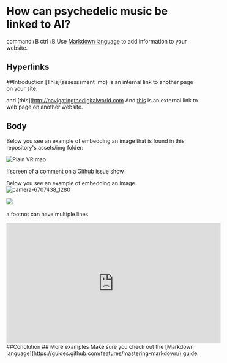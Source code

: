 # How can psychedelic music be linked to AI?
command+B
ctrl+B
Use [Markdown language](https://guides.github.com/features/mastering-markdown/) to add information to your website. 

## Hyperlinks

##Introduction
[This](assesssment .md) is an internal link to another page on your site. 

and [this](http://navigatingthedigitalworld.com
And [this](https://duckduckgo.com/?q=existential+risks&t=brave&ia=web&iai=https%3A%2F%2Fwww.youtube.com%2Fwatch%3Fv%3DdzlxU3g7hUY) is an external link to web page on another website. 
## Body
Below you see an example of embedding an image that is found in this repository's assets/img folder:

![Plain VR map](assets/img/vr-map-plain.svg)

![screen of a comment on a Github issue show 


Below you see an example of embedding an image 
![camera-6707438_1280](https://github.com/2314409/CS220AU-DP/assets/149806985/5b45e36c-29d1-4004-bd30-eca005512f9b)

![](https://khofstadter.com/assets/img/2005-04-01-khofstadter-painting-chien.jpg). 


a footnot can have multiple lines 

<iframe width="560" height="315" src="https://www.youtube.com/embed/lfPJ7Tz4JGs" title="YouTube video player" frameborder="0" allow="accelerometer; autoplay; clipboard-write; encrypted-media; gyroscope; picture-in-picture" allowfullscreen></iframe>
##Conclution
## More examples
Make sure you check out the [Markdown language](https://guides.github.com/features/mastering-markdown/) guide. 


